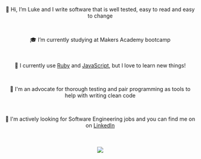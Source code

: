 <div align="center">
  <p> 👋 Hi, I’m Luke and I write software that is well tested, easy to read and easy to change </p>
  <br>
  <p> 🎓 I’m currently studying at Makers Academy bootcamp</p>
  <br>
  <p> 🌱 I currently use <a href="https://github.com/lukestorey95?tab=repositories&q=&type=&language=ruby&sort=">Ruby</a> and <a href="https://github.com/lukestorey95?tab=repositories&q=&type=&language=javascript&sort=">JavaScript</a>, but I love to learn new things! </p>
  <br>
  <p> 💞️ I'm an advocate for thorough testing and pair programming as tools to help with writing clean code</p>
  <br>
  <p> 👀 I'm actively looking for Software Engineering jobs and you can find me on on <a href="https://www.linkedin.com/in/lukemstorey">LinkedIn</a> </p>
  <br>
</div>

<br>

<div align="center">
  <img src="https://github-readme-stats.vercel.app/api/top-langs/?username=lukestorey95&layout=compact" />
</div>

